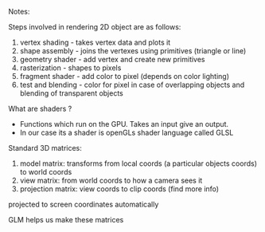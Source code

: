 Notes:

Steps involved in rendering 2D object are as follows:

1. vertex shading - takes vertex data and plots it
2. shape assembly - joins the vertexes using primitives (triangle or line)
3. geometry shader - add vertex and create new primitives
4. rasterization - shapes to pixels
5. fragment shader - add color to pixel (depends on  color lighting)
6. test and blending - color for pixel in case of overlapping objects and blending of transparent objects

What are shaders ?

- Functions which run on the GPU. Takes an input give an output. 
- In our case its a shader is openGLs shader language called GLSL

Standard 3D matrices:

1. model matrix: transforms from local coords (a particular objects coords) to world coords
2. view matrix: from world coords to how a camera sees it
3. projection matrix: view coords to clip coords (find more info)

projected to screen coordinates automatically

GLM helps us make these matrices